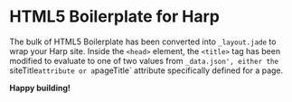 # HTML5 Boilerplate for Harp

The bulk of HTML5 Boilerplate has been converted into `_layout.jade` to wrap your Harp site. Inside the `<head>` element, the `<title>` tag has been modified to evaluate to one of two values from `_data.json', either the `siteTitle` attribute or a `pageTitle` attribute specifically defined for a page.

**Happy building!**
